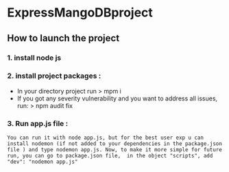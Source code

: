 #  ExpressMangoDBproject

## How to launch the project
 ### 1. install node js 
 ### 2. install project packages : 
 - In your directory project run > mpm i 
 - If you got any severity vulnerability and you want to address all issues, run: > npm audit fix
### 3. Run app.js file : 
    You can run it with node app.js, but for the best user exp u can install nodemon (if not added to your dependencies in the package.json file ) and type nodemon app.js. Now, to make it more simple for future run, you can go to package.json file,  in the object "scripts", add  "dev": "nodemon app.js"
